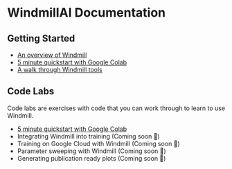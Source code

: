 # WindmillAI Documentation

## Getting Started

* [An overview of Windmill](overview.md)
* [5 minute quickstart with Google Colab](codelabs/quickstart)
* [A walk through Windmill tools](walk.md)

## Code Labs

Code labs are exercises with code that you can work through to learn to use Windmill.

* [5 minute quickstart with Google Colab](codelabs/quickstart)
* Integrating Windmill into training (Coming soon 😬)
* Training on Google Cloud with Windmill (Coming soon 😬)
* Parameter sweeping with Windmill (Coming soon 😬)
* Generating publication ready plots (Coming soon 😬)
